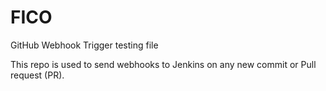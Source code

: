 # FICO

GitHub Webhook Trigger testing file 

This repo is used to send webhooks to Jenkins on any new commit or Pull request (PR).
